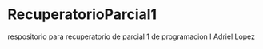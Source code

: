 # RecuperatorioParcial1
respositorio para recuperatorio de parcial 1 de programacion I
Adriel Lopez
